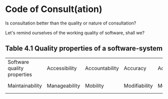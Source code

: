 # Code of Consult(ation)

Is consultation better than the quality or nature of consultation?

Let's remind ourselves of the working quality of software, shall we?

## Table 4.1 Quality properties of a software-system

<table>
<tr>
  <td>Software quality properties</td>
  <td>Accessibility</td>
  <td>Accountability</td> 
  <td>Accuracy</td> 
  <td>Adaptability</td> 
  <td>Administrability</td> 
  <td>Affordability</td>
  <td>Agility</td>
  <td>Auditability</td> 
  <td>Autonomy</td> 
  <td>Availability</td> 
  <td>Business</td> 
  <td>value</td> 
  <td>Capacity</td> 
  <td>Changeability</td> 
  <td>Compatibility</td> 
  <td>Composability</td> 
  <td>Conceptual integrity</td> 
  <td>Confidentiality</td> 
  <td>Configurability</td> 
  <td>Correctness</td> 
  <td>Credibility</td> 
  <td>Customizability</td> 
  <td>Diagnosability</td> 
  <td>Debugability</td> 
  <td>Defendability</td> 
  <td>Degradability</td> 
  <td>Determinability</td> 
  <td>Demonstrability</td> 
  <td>Dependability</td> 
  <td>Deployability</td> 
  <td>Diagnosability</td> 
  <td>Discoverability</td> 
  <td>Distributability</td> 
  <td>Durability</td> 
  <td>Effectiveness</td> 
  <td>Efficiency</td>
  <td>Energy efficiency</td> 
  <td>Evolvability</td> 
  <td>Extensibility</td> 
  <td>Fail-safety</td>
  <td>Failure transparency</td> 
  <td>Fault-tolerance</td> 
  <td>Fidelity</td>
  <td>Flexibility</td> 
  <td>Inspectability</td> 
  <td>Installability</td> 
  <td>Integrity</td> 
  <td>Interchangeability</td> 
  <td>Interoperability</td> 
  <td>Learnability</td> 
  <td>Longevity</td>
</tr>

<tr>
  <td>Maintainability</td>
  <td>Manageability</td> 
  <td>Mobility</td> 
  <td>Modifiability</td> 
  <td>Modularity</td> 
  <td>Operability</td> 
  <td>Orthogonality</td> 
  <td>Portability</td>
  <td>Precision</td> 
  <td>Predictability</td> 
  <td>Process</td> 
  <td>capability</td> 
  <td>Producibility</td> 
  <td>Provability</td> 
  <td>Reactivity</td> 
  <td>Realizability</td> 
  <td>Real-time capability</td> 
  <td>Reconfigurability</td> 
  <td>Recoverability</td> 
  <td>Relevance</td> 
  <td>Reliability</td> 
  <td>Repeatability</td> 
  <td>Reproducibility</td> 
  <td>Resilience</td> 
  <td>Resistance to change</td> 
  <td>Responsiveness</td> 
  <td>Reusability</td> 
  <td>Robustness</td>
  <td>Safety</td>
  <td>Scalability</td> 
  <td>Seamlessness</td> 
  <td>Self-sustainability</td> 
  <td>Serviceability</td> 
  <td>Securability</td> 
  <td>Simplicity</td>
  <td>Stability</td>
  <td>Standards compliance</td> 
  <td>Survivability</td> 
  <td>Sustainability</td> 
  <td>Tailorability</td> 
  <td>Temporal integrity</td> 
  <td>Testability</td> 
  <td>Timeliness</td> 
  <td>Traceability </td> 
  <td>Transparency</td> 
  <td>Trustworthiness</td> 
  <td>Ubiquity</td> 
  <td>Understandability</td> 
  <td>Upgradability</td> 
  <td>Vulnerability</td> 
  <td>Usability</td>
</tr>
</table>

